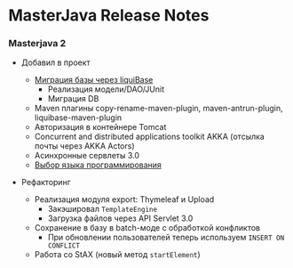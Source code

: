 # MasterJava Release Notes

### Masterjava 2
- Добавил в проект 
  - [Миграция базы через liquiBase](http://www.liquibase.org/quickstart.html)
    - Реализация модели/DAO/JUnit
    - Миграция DB
  - Maven плагины copy-rename-maven-plugin, maven-antrun-plugin, liquibase-maven-plugin
  - Авторизация в контейнере Tomcat
  - Concurrent and distributed applications toolkit AKKA (отсылка почты через AKKA Actors)
  - Асинхронные сервлеты 3.0
  - [Выбор языка программирования](https://drive.google.com/file/d/0B9Ye2auQ_NsFZUVNakNxeUtGeFE)

- Pефакторинг
  - Реализация модуля export: Thymeleaf и Upload
    - Закэшировал `TemplateEngine`
    - Загрузка файлов через API Servlet 3.0
  - Сохранение в базу в batch-моде с обработкой конфликтов
    - При обновлении пользователей теперь используем `INSERT ON CONFLICT`
  - Работа со StAX (новый метод `startElement`)
